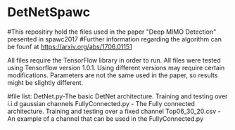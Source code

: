 # DetNetSpawc
#This repositiry hold the files used in the paper "Deep MIMO Detection" presented in spawc2017
#Further information regarding the algorithm can be founf at
https://arxiv.org/abs/1706.01151

All files require the TensorFlow library in order to run.
All files were tested using Tensorflow version 1.0.1. Using different versions may require certain modifications.
Parameters are not the same used in the paper, so results might be slightly different.

#file list:
DetNet.py-The basic DetNet architecture. Training and testing over i.i.d gaussian channels
FullyConnected.py - The Fully connected architecture. Training and testing over a fixed channel
Top06_30_20.csv -  An example of a channel that can be used in the FullyConnected.py 
